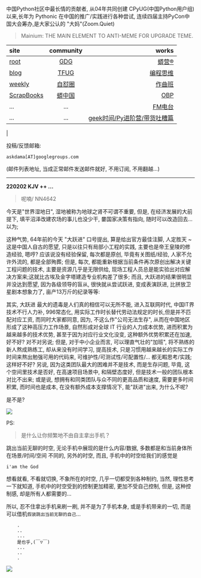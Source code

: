 中国Python社区中最长情的贡献者, 从04年共同创建 CPyUG(中国Python用户组)以来,长年为 Pythonic 在中国的推广/实践进行各种尝试, 连续四届主持PyCon中国大会筹办,是大家公认的 "大妈"(Zoom.Quiet)

> Mainium: THE MAIN ELEMENT TO ANTI-MEME FOR UPGRADE TEME.

| site | community | works |
| :-----| :----: | ----: |
| [root](http://zoomquiet.io/) | [GDG](https://blog.zhgdg.org/) | [蟒营®](https://doc.101.camp/) |
| [blog](https://blog.zoomquiet.io/pages/zoomquiet.html) | [TFUG](http://zh.tfug.world/) | [编程思维](https://py.101.camp/) |
| [weekly](http://weekly.pychina.org/) | [自怼圈](https://du.101.camp/) | [作曲班](https://mu.101.camp/) |
| [ScrapBooks](https://zoomquiet.io/collection.html) | [蟒中国](https://pychina.org/) | [OBP](https://zoomquiet.io/obp/index.html) |
| ... | ... | [FM电台](https://fm.101.camp/) |
| ... | ... | [geek时间/Py进阶营/带货吐糟篇](https://fm.101.camp/2020/geek2py-dama.html) 
 |


投稿/反馈邮箱:

    askdama[AT]googlegroups.com

(邮件列表地址, 
当成正常邮件发送邮件就好, 不用订阅, 不用翻越...)



---------------------------------------------------
**220202 KJV ++ ...**


> 呢喃/ NN4642





今天是"世界湿地日", 湿地被称为地球之肾不可谓不重要, 但是, 在经济发展的大前提下, 填平沼泽改建农场的事儿也没少干, 嘦国家决策有指向, 随时可以改造回去...以为;

这种气势, 64年前的今天 "大跃进" 口号提出, 算是给出官方最佳注脚, 人定胜天 ~ 这是中国人自古的愿望, 只是以往只有局部小工程的实践, 主要也是帝王皇陵的修造经验, 嗯哼? 应该说没有经验保留, 每次都是原创, 毕竟有关图纸/经验, 人家不允许外流的, 都是全部殉葬; 但是, 每次, 都能重新根据当前条件再次原创出解决关键工程问题的技术, 主要是资源几乎是无限供给, 现场工程人员总是能实验出对应解决方案来;这就比古埃及金字塔建造专业机构差了很多;
而且, 大跃进的结果很明显并没达到愿望, 因为各级领导的盲从, 很快就从尝试跃进, 变成表演跃进, 比拼放卫星剧本想象力了, 亩产13万斤的纪录等等:



其实, 大跃进 最大的遗毒是人们真的相信可以无所不能, 进入互联网时代, 中国IT界技术不行人力补, 996常态化, 用实际工作时长替代劳动法规定的时长,但是并不匹配对应工资, 而同时大家都同意, 因为, 不这么作"公司无法生存", 从而在中国地区形成了这种高压力工作场景, 自然形成对全球 IT 行业的人力成本优势, 进而积累为越来越多的技术优势, 甚至于因为对应行业文化没变, 这种额外优势积累还在加速, 好不好? 对不对另说;
但是, 对于中小企业而言, 可以理直气壮的"加班", 将不熟练的新人熬成熟练工, 却从来没有时间学习, 提高技术, 只是习惯用越来越长的实际工作时间来熬出勉强可用的代码来, 可维护性/可测试性/可配置性/... 都无睱思考/实践; 这样好不好? 另说, 因为这类团队最大的困难并不是技术, 而是生存问题, 毕竟, 这个空间里技术是否好, 在高速项目场景中, 和隔壁态度好, 但是技术一般的团队根本对比不出来; 或是说, 想拥有和同类团队与众不同的更高品质和速度, 需要更多时间积累, 而时间也是成本, 在没有额外成本支撑情况下, 能"跃进"出来, 为什么不呢?

是不是?​



![](https://ipic.zoomquiet.top/2022-02-01-zq42-today-card-2202.002.jpeg)





PS:
> 是什么让你频繁地不由自主拿出手机？

跳出当前无聊的时空,
无论手机中展现的是什么内容/数据,
多数都是和当前身体所在场景/时间/空间 不同的,
另外的时空,
而且, 手机中的时空给我们的感觉是

    i'am the God

想看就看, 不看就切换,
不象所在的时空, 几乎一切都受到各种制约,
当然,
理性思考一下就知道,
手机中的时空受到的控制更加精密, 更加不受自己控制,
但是, 这种控制感,
却是所有人都需要的...

所以, 
忍不住拿出手机来刷一刷,
并不是为了手机本身, 或是手机带来的一切,
而是可以借机`假装跳出当前无聊的自己`...



```
    .
    ..
    ...
    是也乎,(￣▽￣)
    ...
    ..
    .
```


![](http://ydlj.zoomquiet.top/ipic/2021-07-10-210701DU21-zip.jpg)

